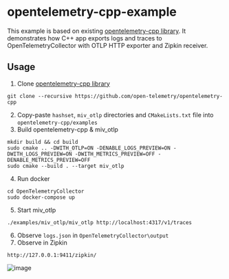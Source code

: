 # opentelemetry-cpp-example
This example is based on existing [opentelemetry-cpp library](https://github.com/open-telemetry/opentelemetry-cpp).
It demonstrates how C++ app exports logs and traces to OpenTelemetryCollector with OTLP HTTP exporter and Zipkin receiver.

## Usage
1. Clone [opentelemetry-cpp library](https://github.com/open-telemetry/opentelemetry-cpp)
```console
git clone --recursive https://github.com/open-telemetry/opentelemetry-cpp
```
2. Copy-paste `hashset`, `miv_otlp` directories and `CMakeLists.txt` file into `opentelemetry-cpp/examples`
3. Build opentelemetry-cpp & miv_otlp
```console
mkdir build && cd build
sudo cmake .. -DWITH_OTLP=ON -DENABLE_LOGS_PREVIEW=ON -DWITH_LOGS_PREVIEW=ON -DWITH_METRICS_PREVIEW=OFF -DENABLE_METRICS_PREVIEW=OFF
sudo cmake --build . --target miv_otlp
```
4. Run docker
```console
cd OpenTelemetryCollector
sudo docker-compose up
```
5. Start miv_otlp
```console
./examples/miv_otlp/miv_otlp http://localhost:4317/v1/traces
```
6. Observe `logs.json` in `OpenTelemetryCollector\output`
7. Observe in Zipkin
```console
http://127.0.0.1:9411/zipkin/
```
![image](https://user-images.githubusercontent.com/5527051/185891624-d2bc7cf0-f3a9-40f3-a8a6-598a04792457.png)
